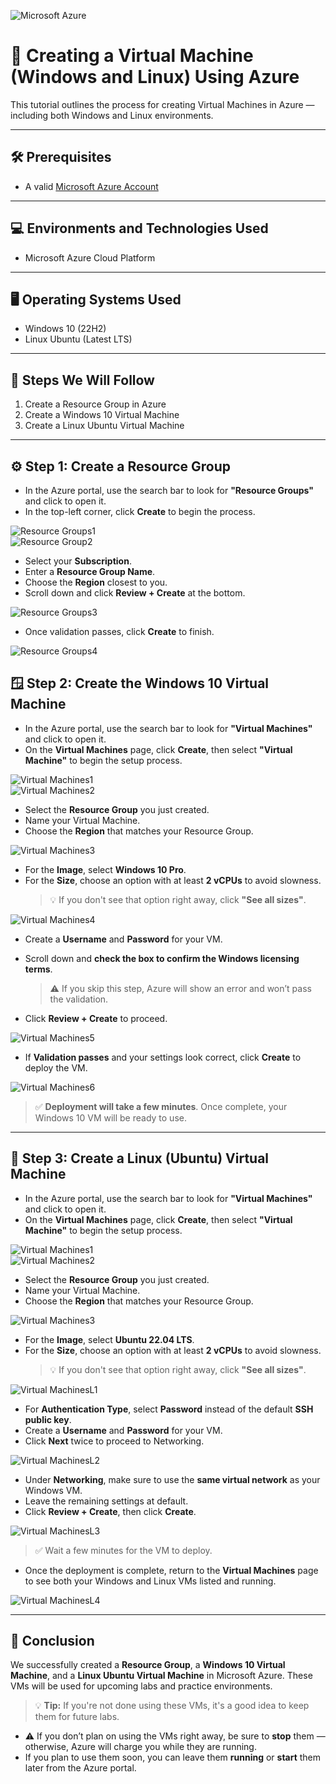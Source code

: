 ![Microsoft Azure](https://summ-it.eu/wp-content/uploads/2022/08/image10az.png)

# 🧱 Creating a Virtual Machine (Windows and Linux) Using Azure

This tutorial outlines the process for creating Virtual Machines in Azure — including both Windows and Linux environments.

---

## 🛠️ Prerequisites

- A valid [Microsoft Azure Account](https://azure.microsoft.com/en-us/pricing/purchase-options/azure-account/)

---

## 💻 Environments and Technologies Used

- Microsoft Azure Cloud Platform

---

## 🖥️ Operating Systems Used

- Windows 10 (22H2)
- Linux Ubuntu (Latest LTS)

---

## 🧭 Steps We Will Follow

1. Create a Resource Group in Azure  
2. Create a Windows 10 Virtual Machine  
3. Create a Linux Ubuntu Virtual Machine  

---

## ⚙️ Step 1: Create a Resource Group

- In the Azure portal, use the search bar to look for **"Resource Groups"** and click to open it.
- In the top-left corner, click **Create** to begin the process.

![Resource Groups1](https://github.com/user-attachments/assets/d569520b-d7f3-4387-a046-b1b71c5497ac)  
![Resource Group2](https://github.com/user-attachments/assets/db635c7f-b67d-4a76-9c5b-2631a121c520)

- Select your **Subscription**.
- Enter a **Resource Group Name**.
- Choose the **Region** closest to you.
- Scroll down and click **Review + Create** at the bottom.

![Resource Groups3](https://github.com/user-attachments/assets/caff40f9-10fe-4018-8c3a-04103a8fba93)

- Once validation passes, click **Create** to finish.

![Resource Groups4](https://github.com/user-attachments/assets/39eb199b-bd6b-4323-a546-ec61146ebb84)


## 🪟 Step 2: Create the Windows 10 Virtual Machine

- In the Azure portal, use the search bar to look for **"Virtual Machines"** and click to open it.
- On the **Virtual Machines** page, click **Create**, then select **"Virtual Machine"** to begin the setup process.

![Virtual Machines1](https://github.com/user-attachments/assets/573a48a7-e10b-4de2-9ac2-f09d63c59ee2)  
![Virtual Machines2](https://github.com/user-attachments/assets/79e868a3-497c-408f-a3c1-c2f745a969e9)

- Select the **Resource Group** you just created.
- Name your Virtual Machine.
- Choose the **Region** that matches your Resource Group.

![Virtual Machines3](https://github.com/user-attachments/assets/a0b42ba4-5e63-4810-aedc-01b4fcc48a27)

- For the **Image**, select **Windows 10 Pro**.
- For the **Size**, choose an option with at least **2 vCPUs** to avoid slowness.  
  > 💡 If you don't see that option right away, click **"See all sizes"**.

![Virtual Machines4](https://github.com/user-attachments/assets/d8bbbe40-52d0-481a-b71f-9ef32f028faa)

- Create a **Username** and **Password** for your VM.
- Scroll down and **check the box to confirm the Windows licensing terms**.  
  > ⚠️ If you skip this step, Azure will show an error and won’t pass the validation.

- Click **Review + Create** to proceed.

![Virtual Machines5](https://github.com/user-attachments/assets/d8fb4e53-67ec-4a63-b216-ba1876effc2a)

- If **Validation passes** and your settings look correct, click **Create** to deploy the VM.

![Virtual Machines6](https://github.com/user-attachments/assets/a1481572-7ced-4697-9af8-bef2f245bd4f)

> ✅ **Deployment will take a few minutes**. Once complete, your Windows 10 VM will be ready to use.

---

## 🐧 Step 3: Create a Linux (Ubuntu) Virtual Machine

- In the Azure portal, use the search bar to look for **"Virtual Machines"** and click to open it.
- On the **Virtual Machines** page, click **Create**, then select **"Virtual Machine"** to begin the setup process.

![Virtual Machines1](https://github.com/user-attachments/assets/573a48a7-e10b-4de2-9ac2-f09d63c59ee2)  
![Virtual Machines2](https://github.com/user-attachments/assets/79e868a3-497c-408f-a3c1-c2f745a969e9)

- Select the **Resource Group** you just created.
- Name your Virtual Machine.
- Choose the **Region** that matches your Resource Group.

![Virtual Machines3](https://github.com/user-attachments/assets/a0b42ba4-5e63-4810-aedc-01b4fcc48a27)

- For the **Image**, select **Ubuntu 22.04 LTS**.
- For the **Size**, choose an option with at least **2 vCPUs** to avoid slowness.  
  > 💡 If you don't see that option right away, click **"See all sizes"**.

![Virtual MachinesL1](https://github.com/user-attachments/assets/c45e91b0-1390-4953-a240-1453455bea27)

- For **Authentication Type**, select **Password** instead of the default **SSH public key**.
- Create a **Username** and **Password** for your VM.
- Click **Next** twice to proceed to Networking.

![Virtual MachinesL2](https://github.com/user-attachments/assets/a2bdff63-969f-4dc0-81ff-352cbbbb9303)

- Under **Networking**, make sure to use the **same virtual network** as your Windows VM.
- Leave the remaining settings at default.
- Click **Review + Create**, then click **Create**.

![Virtual MachinesL3](https://github.com/user-attachments/assets/a6b431a8-3210-4d51-ac00-31bdb3177e79)

> ✅ Wait a few minutes for the VM to deploy.

- Once the deployment is complete, return to the **Virtual Machines** page to see both your Windows and Linux VMs listed and running.

![Virtual MachinesL4](https://github.com/user-attachments/assets/baa0062e-501d-41f8-9772-4b86230db24b)

---

## 🧾 Conclusion

We successfully created a **Resource Group**, a **Windows 10 Virtual Machine**, and a **Linux Ubuntu Virtual Machine** in Microsoft Azure. These VMs will be used for upcoming labs and practice environments.

> 💡 **Tip:** If you're not done using these VMs, it's a good idea to keep them for future labs.

- ⚠️ If you don’t plan on using the VMs right away, be sure to **stop** them — otherwise, Azure will charge you while they are running.
- If you plan to use them soon, you can leave them **running** or **start** them later from the Azure portal.
